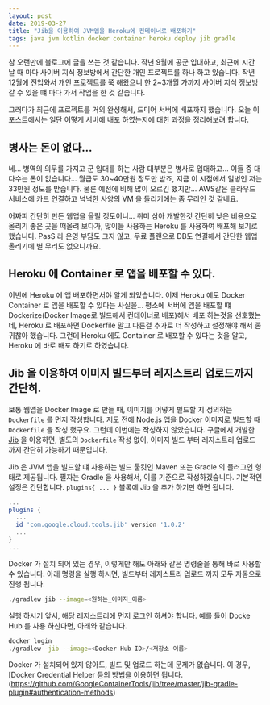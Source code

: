 ```yaml
---
layout: post
date: 2019-03-27
title: "Jib을 이용하여 JVM앱을 Heroku에 컨테이너로 배포하기"
tags: java jvm kotlin docker container heroku deploy jib gradle
---
```


참 오랜만에 블로그에 글을 쓰는 것 같습니다. 작년 9월에 공군 입대하고, 최근에 시간 날 때 마다 사이버 지식 정보방에서 간단한 개인 프로젝트를 하나 하고 있습니다. 작년 12월에 전입와서 개인 프로젝트를 쭉 해왔으니 한 2~3개월 가까지 사이버 지식 정보방 갈 수 있을 떄 마다 가서 작업을 한 것 같습니다.

그러다가 최근에 프로젝트를 거의 완성해서, 드디어 서버에 배포까지 했습니다. 오늘 이 포스트에서는 일단 어떻게 서버에 배포 하였는지에 대한 과정을 정리해보려 합니다.

## 병사는 돈이 없다...
네... 병역의 의무를 가지고 군 입대를 하는 사람 대부분은 병사로 입대하고... 이들 중 대다수는 돈이 없습니다...
월급도 30~40만원 정도만 받죠, 지금 이 시점에서 일병인 저는 33만원 정도를 받습니다. 물론 예전에 비해 많이 오르긴 했지만... AWS같은 클라우드 서비스에 카드 연결하고 넉넉한 사양의 VM 을 돌리기에는 좀 무리인 것 같네요. 

어짜피 간단히 만든 웹앱을 올릴 정도이니... 취미 삼아 개발한것 간단히 낮은 비용으로 올리기 좋은 곳을 떠올려 보다가, 많이들 사용하는 Heroku 를 사용하여 배포해 보기로 했습니다. PasS 라 운영 부담도 크지 않고, 무료 플랜으로 DB도 연결해서 간단한 웹앱 올리기에 별 무리도 없으니까요.

## Heroku 에 Container 로 앱을 배포할 수 있다.
이번에 Heroku 에 앱 배포하면서야 알게 되었습니다. 이제 Heroku 에도 Docker Container 로 앱을 배포할 수 있다는 사실을... 평소에 서버에 앱을 배포할 떄 Dockerize(Docker Image로 빌드해서 컨테이너로 배포)해서 배포 하는것을 선호했는데, Heroku 로 배포하면 Dockerfile 말고 다른걸 추가로 더 작성하고 설정해야 해서 좀 귀찮아 했습니다. 그런데 Heroku 에도 Container 로 배포할 수 있다는 것을 알고, Heroku 에 바로 배포 하기로 하였습니다.

## Jib 을 이용하여 이미지 빌드부터 레지스트리 업로드까지 간단히.
보통 웹앱을 Docker Image 로 만들 때, 이미지를 어떻게 빌드할 지 정의하는 `Dockerfile` 를 먼저 작성합니다. 저도 전에 Node.js 앱을 Docker 이미지로 빌드할 때 `Dockerfile` 을 작성 했구요. 그런데 이번에는 작성하지 않았습니다. 구글에서 개발한 [Jib](https://github.com/GoogleContainerTools/jib) 을 이용하면, 별도의 `Dockerfile` 작성 없이, 이미지 빌드 부터 레지스트리 업로드 까지 간단히 가능하기 때문입니다.

Jib 은 JVM 앱을 빌드할 떄 사용하는 빌드 툴킷인 Maven 또는 Gradle 의 플러그인 형태로 제공됩니다. 필자는 Gradle 을 사용해서, 이를 기준으로 작성하겠습니다. 기본적인 설정은 간단합니다. `plugins{ ... }` 블록에 Jib 을 추가 하기만 하면 됩니다.

```groovy
...
plugins {
  ...
  id 'com.google.cloud.tools.jib' version '1.0.2'
  ...
}
...
```

Docker 가 설치 되어 있는 경우, 이렇게만 해도 아래와 같은 명령줄을 통해 바로 사용할 수 있습니다.
아래 명령을 실행 하시면, 빌드부터 레지스트리 업로드 까지 모두 자동으로 진행 됩니다.

```bash
./gradlew jib --image=<원하는_이미지_이름>
```

실행 하시기 앞서, 해당 레지스트리에 먼저 로그인 하셔야 합니다. 예를 들어 Docke Hub 를 사용 하신다면, 아래와 같습니다.
```bash
docker login 
./gradlew -jib --image=<Docker Hub ID>/<저장소 이름>
```

Docker 가 설치되어 있지 않아도, 빌드 및 업로드 하는데 문제가 없습니다. 이 경우, [Docker Credential Helper 등의 방법을 이용하면 됩니다.(https://github.com/GoogleContainerTools/jib/tree/master/jib-gradle-plugin#authentication-methods)
